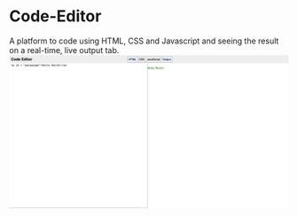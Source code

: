 # Code-Editor
A platform to code using HTML, CSS and Javascript and seeing the result on a real-time, live output tab.
<img src="Sample.png">
